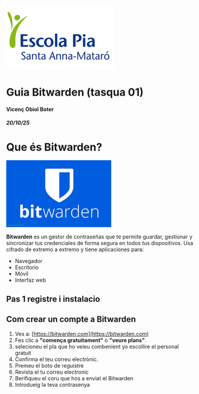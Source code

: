 
![logo de la escola](IMG/logo.png)
# Guia Bitwarden (tasqua 01)
#### Vicenç Obiol Boter 
##### 20/10/25

# Que és Bitwarden?

![imatge del logo de Bitwarden](IMG/logoinforme3.png)

**Bitwarden** es un gestor de contraseñas que te permite guardar, gestionar y sincronizar tus credenciales de forma segura en todos tus dispositivos. Usa cifrado de extremo a extremo y tiene aplicaciones para:

- Navegador  
- Escritorio  
- Móvil  
- Interfaz web
## Pas 1 registre i instalacio 
## Com crear un compte a Bitwarden

1. Ves a: [https://bitwarden.com](https://bitwarden.com)
2. Fes clic a **"comença gratuitament"** o **"veure plans"**.
3. selecioneu el pla que ho veieu combenient yo escollire el personal gratuit 
4. Confirma el teu correu electrònic.
5. Premeu el boto de reguistre
6. Revista el tu correu electronic
7. Berifiqueu el coru que hos a enviat el Bitwarden
8. Introdueig la teva contrasenya
